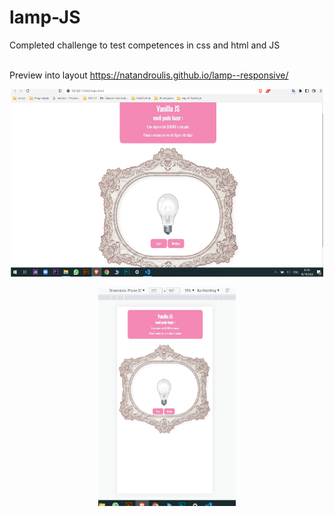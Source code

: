 # lamp-JS



<p>
Completed challenge to test competences in css and html and JS

<br>Preview into layout
https://natandroulis.github.io/lamp--responsive/

<p align="center">
<img src="https://github.com/Natandroulis/lamp--responsive/blob/master/assets/screem100c.png?raw=true" height="300px" width="500px"> 
</p>

<p align="center">
<img src="https://github.com/Natandroulis/lamp--responsive/blob/master/assets/screemcellc.png?raw=true" height="350px" width="220px"> 
</p>
